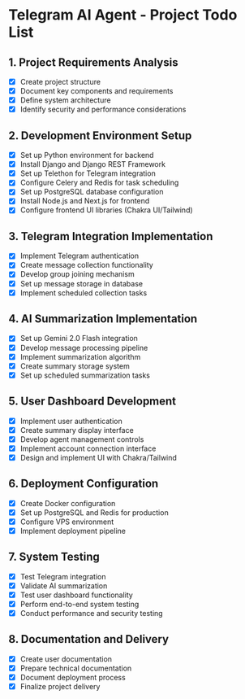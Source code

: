 # Telegram AI Agent - Project Todo List

## 1. Project Requirements Analysis
- [x] Create project structure
- [x] Document key components and requirements
- [x] Define system architecture
- [x] Identify security and performance considerations

## 2. Development Environment Setup
- [x] Set up Python environment for backend
- [x] Install Django and Django REST Framework
- [x] Set up Telethon for Telegram integration
- [x] Configure Celery and Redis for task scheduling
- [x] Set up PostgreSQL database configuration
- [x] Install Node.js and Next.js for frontend
- [x] Configure frontend UI libraries (Chakra UI/Tailwind)

## 3. Telegram Integration Implementation
- [x] Implement Telegram authentication
- [x] Create message collection functionality
- [x] Develop group joining mechanism
- [x] Set up message storage in database
- [x] Implement scheduled collection tasks

## 4. AI Summarization Implementation
- [x] Set up Gemini 2.0 Flash integration
- [x] Develop message processing pipeline
- [x] Implement summarization algorithm
- [x] Create summary storage system
- [x] Set up scheduled summarization tasks

## 5. User Dashboard Development
- [x] Implement user authentication
- [x] Create summary display interface
- [x] Develop agent management controls
- [x] Implement account connection interface
- [x] Design and implement UI with Chakra/Tailwind

## 6. Deployment Configuration
- [x] Create Docker configuration
- [x] Set up PostgreSQL and Redis for production
- [x] Configure VPS environment
- [x] Implement deployment pipeline

## 7. System Testing
- [x] Test Telegram integration
- [x] Validate AI summarization
- [x] Test user dashboard functionality
- [x] Perform end-to-end system testing
- [x] Conduct performance and security testing

## 8. Documentation and Delivery
- [x] Create user documentation
- [x] Prepare technical documentation
- [x] Document deployment process
- [x] Finalize project delivery
